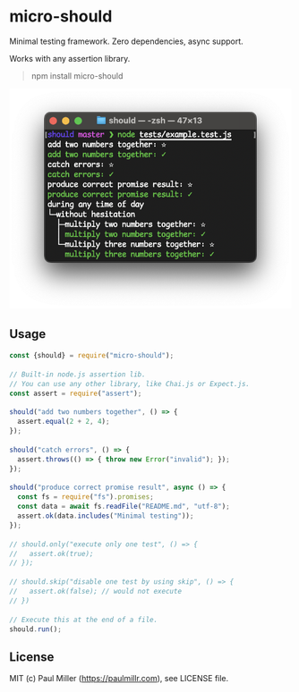 # micro-should

Minimal testing framework. Zero dependencies, async support.

Works with any assertion library.

> npm install micro-should

![](https://raw.githubusercontent.com/paulmillr/micro-should/master/screenshot.png)

## Usage

```js
const {should} = require("micro-should");

// Built-in node.js assertion lib.
// You can use any other library, like Chai.js or Expect.js.
const assert = require("assert");

should("add two numbers together", () => {
  assert.equal(2 + 2, 4);
});

should("catch errors", () => {
  assert.throws(() => { throw new Error("invalid"); });
});

should("produce correct promise result", async () => {
  const fs = require("fs").promises;
  const data = await fs.readFile("README.md", "utf-8");
  assert.ok(data.includes("Minimal testing"));
});

// should.only("execute only one test", () => {
//   assert.ok(true);
// });

// should.skip("disable one test by using skip", () => {
//   assert.ok(false); // would not execute
// })

// Execute this at the end of a file.
should.run();
```

## License

MIT (c) Paul Miller (https://paulmillr.com), see LICENSE file.
